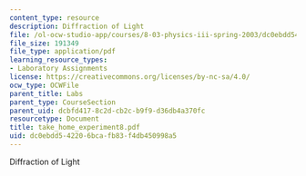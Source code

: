```yaml
---
content_type: resource
description: Diffraction of Light
file: /ol-ocw-studio-app/courses/8-03-physics-iii-spring-2003/dc0ebdd542206bcafb83f4db450998a5_take_home_experiment8.pdf
file_size: 191349
file_type: application/pdf
learning_resource_types:
- Laboratory Assignments
license: https://creativecommons.org/licenses/by-nc-sa/4.0/
ocw_type: OCWFile
parent_title: Labs
parent_type: CourseSection
parent_uid: dcbfd417-8c2d-cb2c-b9f9-d36db4a370fc
resourcetype: Document
title: take_home_experiment8.pdf
uid: dc0ebdd5-4220-6bca-fb83-f4db450998a5
---
```

Diffraction of Light